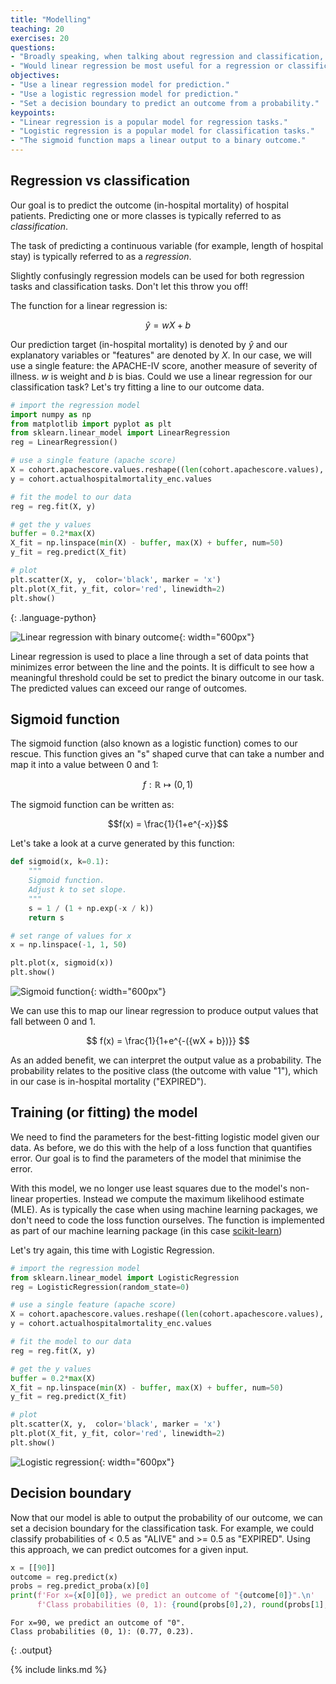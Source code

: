 ```yaml
---
title: "Modelling"
teaching: 20
exercises: 20
questions:
- "Broadly speaking, when talking about regression and classification, how does the prediction target differ?"
- "Would linear regression be most useful for a regression or classification task? How about logistic regression?"
objectives:
- "Use a linear regression model for prediction."
- "Use a logistic regression model for prediction."
- "Set a decision boundary to predict an outcome from a probability."
keypoints:
- "Linear regression is a popular model for regression tasks."
- "Logistic regression is a popular model for classification tasks."
- "The sigmoid function maps a linear output to a binary outcome."
---
```


## Regression vs classification

Our goal is to predict the outcome (in-hospital mortality) of hospital patients. Predicting one or more classes is typically referred to as *classification*.

The task of predicting a continuous variable (for example, length of hospital stay) is typically referred to as a *regression*. 

Slightly confusingly regression models can be used for both regression tasks and classification tasks. Don't let this throw you off!

The function for a linear regression is:

$$
\hat{y} = wX + b
$$

Our prediction target (in-hospital mortality) is denoted by $\hat{y}$ and our explanatory variables or "features" are denoted by $X$. In our case, we will use a single feature: the APACHE-IV score, another measure of severity of illness. $w$ is weight and $b$ is bias. Could we use a linear regression for our classification task? Let's try fitting a line to our outcome data.

```python
# import the regression model
import numpy as np
from matplotlib import pyplot as plt
from sklearn.linear_model import LinearRegression
reg = LinearRegression()

# use a single feature (apache score)
X = cohort.apachescore.values.reshape((len(cohort.apachescore.values), 1))
y = cohort.actualhospitalmortality_enc.values

# fit the model to our data
reg = reg.fit(X, y)

# get the y values
buffer = 0.2*max(X)
X_fit = np.linspace(min(X) - buffer, max(X) + buffer, num=50)
y_fit = reg.predict(X_fit)

# plot
plt.scatter(X, y,  color='black', marker = 'x')
plt.plot(X_fit, y_fit, color='red', linewidth=2)
plt.show()
```
{: .language-python}

![Linear regression with binary outcome](../fig/section5-fig1.png){: width="600px"}

Linear regression is used to place a line through a set of data points that minimizes error between the line and the points. It is difficult to see how a meaningful threshold could be set to predict the binary outcome in our task. The predicted values can exceed our range of outcomes.

## Sigmoid function

The sigmoid function (also known as a logistic function) comes to our rescue. This function gives an "s" shaped curve that can take a number and map it into a value between 0 and 1: 

$$f : \mathbb{R} \mapsto (0,1) $$ 

The sigmoid function can be written as:

$$f(x) = \frac{1}{1+e^{-x}}$$

Let's take a look at a curve generated by this function:

```python
def sigmoid(x, k=0.1):
    """
    Sigmoid function. 
    Adjust k to set slope.
    """
    s = 1 / (1 + np.exp(-x / k)) 
    return s

# set range of values for x
x = np.linspace(-1, 1, 50)

plt.plot(x, sigmoid(x))
plt.show()
```

![Sigmoid function](../fig/section5-fig2.png){: width="600px"}

We can use this to map our linear regression to produce output values that fall between 0 and 1.

$$
f(x) = \frac{1}{1+e^{-({wX + b})}}
$$

As an added benefit, we can interpret the output value as a probability. The probability relates to the positive class (the outcome with value "1"), which in our case is in-hospital mortality ("EXPIRED").

## Training (or fitting) the model

We need to find the parameters for the best-fitting logistic model given our data. As before, we do this with the help of a loss function that quantifies error. Our goal is to find the parameters of the model that minimise the error.

With this model, we no longer use least squares due to the model's non-linear properties. Instead we compute the maximum likelihood estimate (MLE). As is typically the case when using machine learning packages, we don't need to code the loss function ourselves. The function is implemented as part of our machine learning package (in this case [scikit-learn](https://scikit-learn.org/stable/))

Let's try again, this time with Logistic Regression.

```python
# import the regression model
from sklearn.linear_model import LogisticRegression
reg = LogisticRegression(random_state=0)

# use a single feature (apache score)
X = cohort.apachescore.values.reshape((len(cohort.apachescore.values), 1))
y = cohort.actualhospitalmortality_enc.values

# fit the model to our data
reg = reg.fit(X, y)

# get the y values
buffer = 0.2*max(X)
X_fit = np.linspace(min(X) - buffer, max(X) + buffer, num=50)
y_fit = reg.predict(X_fit)

# plot
plt.scatter(X, y,  color='black', marker = 'x')
plt.plot(X_fit, y_fit, color='red', linewidth=2)
plt.show()
```

![Logistic regression](../fig/section5-fig3.png){: width="600px"}

## Decision boundary

Now that our model is able to output the probability of our outcome, we can set a decision boundary for the classification task. For example, we could classify probabilities of < 0.5 as "ALIVE" and >= 0.5 as "EXPIRED". Using this approach, we can predict outcomes for a given input.

```python
x = [[90]]
outcome = reg.predict(x)
probs = reg.predict_proba(x)[0]
print(f'For x={x[0][0]}, we predict an outcome of "{outcome[0]}".\n'
      f'Class probabilities (0, 1): {round(probs[0],2), round(probs[1],2)}.')
```

```
For x=90, we predict an outcome of "0".
Class probabilities (0, 1): (0.77, 0.23).
```
{: .output}

{% include links.md %}